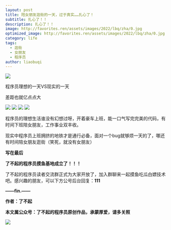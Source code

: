 ```yaml
---
layout: post
title: 陪女朋友逛街的一天，过于真实……扎心了！
subtitle: 扎心了！！
description: 扎心了！！
image: http://favorites.ren/assets/images/2022/lbq/zha/0.jpg
optimized_image: http://favorites.ren/assets/images/2022/lbq/zha/0.jpg
category: life
tags:
  - 逛街
  - 女朋友
  - 程序员
author: liaobuqi
---
```



![](http://favorites.ren/assets/images/2021/cartoon/bianbie/640.jpeg)

程序员理想的一天VS现实的一天

差距也就亿点点大

![](http://favorites.ren/assets/images/2022/lbq/zha/640.jpeg)
![](http://favorites.ren/assets/images/2022/lbq/zha/640-1.jpeg)
![](http://favorites.ren/assets/images/2022/lbq/zha/640-2.jpeg)
![](http://favorites.ren/assets/images/2022/lbq/zha/640-3.jpeg)

程序员的理想生活谁没有幻想过呀，开着豪车上班，能一口气写完完美的代码，有时间下班陪女朋友，工作事业双丰收。

现实中程序员上班拥挤的地铁才是通行必备，面对一个bug就够烦一天的了，哪还有时间陪女朋友逛街（笑死，就没有女朋友）


**写在最后**

**了不起的程序员摸鱼基地成立了！！！**

了不起的程序员读者交流群正式为大家开放了，加入群聊来一起摸鱼吃瓜白嫖技术吧。感兴趣的朋友，可以下方公号后台回复：**111**

**——fin.——**

**作者：了不起**

**本文属公众号：了不起的程序员原创作品，承蒙厚爱，请多关照**

![](http://favorites.ren/assets/images/2021/lbq/tuodan/640.gif)